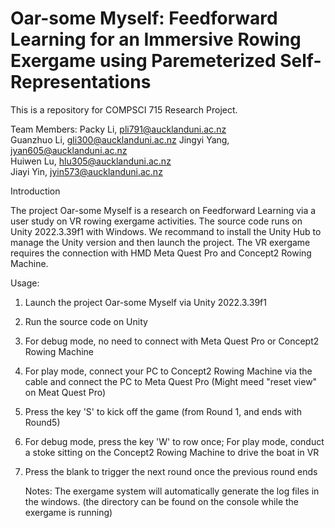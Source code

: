 # Oar-some Myself: Feedforward Learning for an Immersive Rowing Exergame using Paremeterized Self-Representations
This is a repository for COMPSCI 715 Research Project.

Team Members:
Packy Li, pli791@aucklanduni.ac.nz  
Guanzhuo Li, gli300@aucklanduni.ac.nz
Jingyi Yang, jyan605@aucklanduni.ac.nz  
Huiwen Lu, hlu305@aucklanduni.ac.nz  
Jiayi Yin, jyin573@aucklanduni.ac.nz

Introduction

The project Oar-some Myself is a research on Feedforward Learning via a user study on VR rowing exergame activities.
The source code runs on Unity 2022.3.39f1 with Windows. We recommand to install the Unity Hub to manage the Unity version and then launch the project.
The VR exergame requires the connection with HMD Meta Quest Pro and Concept2 Rowing Machine.

Usage:
1. Launch the project Oar-some Myself via Unity 2022.3.39f1
2. Run the source code on Unity
3. For debug mode, no need to connect with Meta Quest Pro or Concept2 Rowing Machine
4. For play mode, connect your PC to Concept2 Rowing Machine via the cable and connect the PC to Meta Quest Pro (Might meed "reset view" on Meat Quest Pro)
5. Press the key 'S' to kick off the game (from Round 1, and ends with Round5)
6. For debug mode, press the key 'W' to row once; For play mode, conduct a stoke sitting on the Concept2 Rowing Machine to drive the boat in VR
7. Press the blank to trigger the next round once the previous round ends

   Notes: The exergame system will automatically generate the log files in the windows. (the directory can be found on the console while the exergame is running)
